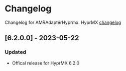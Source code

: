 # Changelog

Changelog for AMRAdapterHyprmx. 
HyprMX [changelog](https://documentation.hyprmx.com/ios-hyprmx-sdk/)

## [6.2.0.0] - 2023-05-22
### Updated
- Offical release for HyprMX 6.2.0
